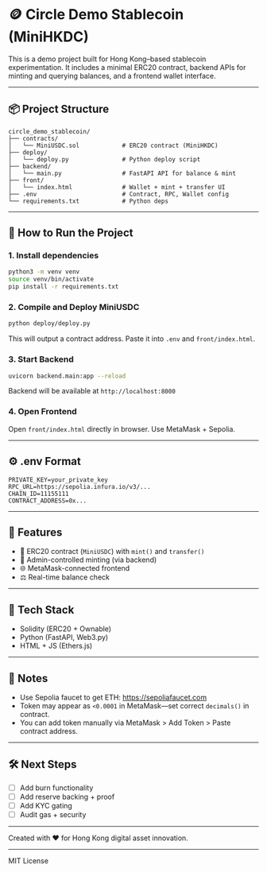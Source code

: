 # 🪙 Circle Demo Stablecoin (MiniHKDC)

This is a demo project built for Hong Kong–based stablecoin experimentation. It includes a minimal ERC20 contract, backend APIs for minting and querying balances, and a frontend wallet interface.

---

## 📦 Project Structure
```
circle_demo_stablecoin/
├── contracts/
│   └── MiniUSDC.sol            # ERC20 contract (MiniHKDC)
├── deploy/
│   └── deploy.py               # Python deploy script
├── backend/
│   └── main.py                 # FastAPI API for balance & mint
├── front/
│   └── index.html              # Wallet + mint + transfer UI
├── .env                        # Contract, RPC, Wallet config
└── requirements.txt            # Python deps
```

---

## 🚀 How to Run the Project

### 1. Install dependencies
```bash
python3 -m venv venv
source venv/bin/activate
pip install -r requirements.txt
```

### 2. Compile and Deploy MiniUSDC
```bash
python deploy/deploy.py
```
This will output a contract address. Paste it into `.env` and `front/index.html`.

### 3. Start Backend
```bash
uvicorn backend.main:app --reload
```
Backend will be available at `http://localhost:8000`

### 4. Open Frontend
Open `front/index.html` directly in browser. Use MetaMask + Sepolia.

---

## ⚙️ .env Format
```env
PRIVATE_KEY=your_private_key
RPC_URL=https://sepolia.infura.io/v3/...
CHAIN_ID=11155111
CONTRACT_ADDRESS=0x...
```

---

## 🧪 Features
- 🧾 ERC20 contract (`MiniUSDC`) with `mint()` and `transfer()`
- 🔐 Admin-controlled minting (via backend)
- 🌐 MetaMask-connected frontend
- ⚖️ Real-time balance check

---

## 🧱 Tech Stack
- Solidity (ERC20 + Ownable)
- Python (FastAPI, Web3.py)
- HTML + JS (Ethers.js)

---

## 📌 Notes
- Use Sepolia faucet to get ETH: https://sepoliafaucet.com
- Token may appear as `<0.0001` in MetaMask—set correct `decimals()` in contract.
- You can add token manually via MetaMask > Add Token > Paste contract address.

---

## 🛠 Next Steps
- [ ] Add burn functionality
- [ ] Add reserve backing + proof
- [ ] Add KYC gating
- [ ] Audit gas + security

---

Created with ❤️ for Hong Kong digital asset innovation.

---

MIT License
